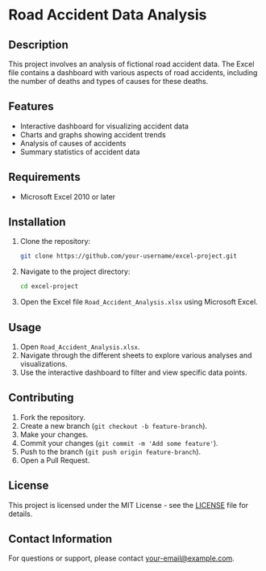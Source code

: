 # Road Accident Data Analysis

## Description
This project involves an analysis of fictional road accident data. The Excel file contains a dashboard with various aspects of road accidents, including the number of deaths and types of causes for these deaths.

## Features
- Interactive dashboard for visualizing accident data
- Charts and graphs showing accident trends
- Analysis of causes of accidents
- Summary statistics of accident data

## Requirements
- Microsoft Excel 2010 or later

## Installation
1. Clone the repository:
    ```sh
    git clone https://github.com/your-username/excel-project.git
    ```
2. Navigate to the project directory:
    ```sh
    cd excel-project
    ```
3. Open the Excel file `Road_Accident_Analysis.xlsx` using Microsoft Excel.

## Usage
1. Open `Road_Accident_Analysis.xlsx`.
2. Navigate through the different sheets to explore various analyses and visualizations.
3. Use the interactive dashboard to filter and view specific data points.

## Contributing
1. Fork the repository.
2. Create a new branch (`git checkout -b feature-branch`).
3. Make your changes.
4. Commit your changes (`git commit -m 'Add some feature'`).
5. Push to the branch (`git push origin feature-branch`).
6. Open a Pull Request.

## License
This project is licensed under the MIT License - see the [LICENSE](LICENSE) file for details.

## Contact Information
For questions or support, please contact [your-email@example.com](mailto:your-email@example.com).
